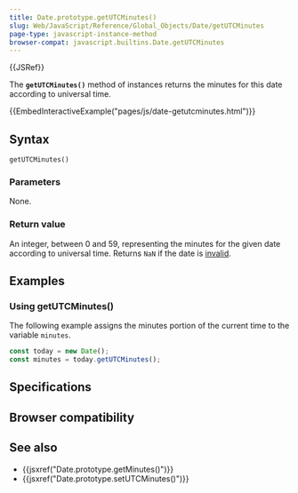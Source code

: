 ```yaml
---
title: Date.prototype.getUTCMinutes()
slug: Web/JavaScript/Reference/Global_Objects/Date/getUTCMinutes
page-type: javascript-instance-method
browser-compat: javascript.builtins.Date.getUTCMinutes
---
```


{{JSRef}}

The **`getUTCMinutes()`** method of  instances returns the minutes for this date according to universal time.

{{EmbedInteractiveExample("pages/js/date-getutcminutes.html")}}

## Syntax

```js-nolint
getUTCMinutes()
```

### Parameters

None.

### Return value

An integer, between 0 and 59, representing the minutes for the given date according to universal time. Returns `NaN` if the date is [invalid](/Web/JavaScript/Reference/Global_Objects/Date#the_epoch_timestamps_and_invalid_date).

## Examples

### Using getUTCMinutes()

The following example assigns the minutes portion of the current time to the variable `minutes`.

```js
const today = new Date();
const minutes = today.getUTCMinutes();
```

## Specifications



## Browser compatibility



## See also

- {{jsxref("Date.prototype.getMinutes()")}}
- {{jsxref("Date.prototype.setUTCMinutes()")}}
